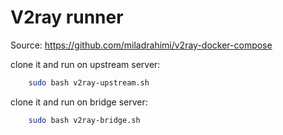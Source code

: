 # V2ray runner

Source: <https://github.com/miladrahimi/v2ray-docker-compose>

clone it and run on upstream server:

```bash
    sudo bash v2ray-upstream.sh
```

clone it and run on bridge server:

```bash
    sudo bash v2ray-bridge.sh
```

